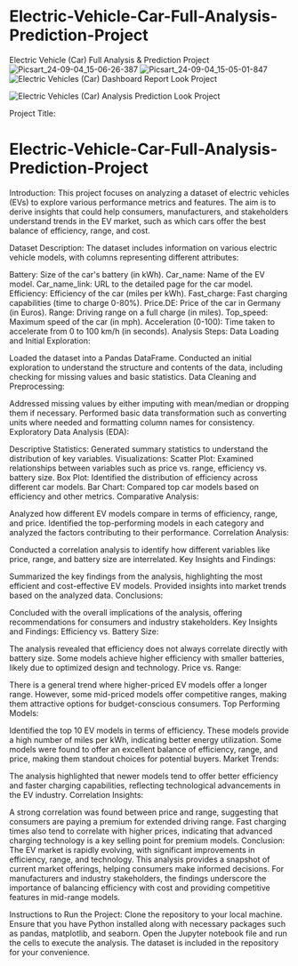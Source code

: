 # Electric-Vehicle-Car-Full-Analysis-Prediction-Project
Electric Vehicle (Car) Full Analysis &amp; Prediction Project
![Picsart_24-09-04_15-06-26-387](https://github.com/user-attachments/assets/4583306f-12ee-4443-85f4-dea4aa148c9a)
![Picsart_24-09-04_15-05-01-847](https://github.com/user-attachments/assets/312067a9-974b-47a9-9506-638245a6132f)
![Electric Vehicles (Car) Dashboard Report Look Project](https://github.com/user-attachments/assets/3307e240-d738-4325-a6ba-777ab223b0bb)

![Electric Vehicles (Car) Analysis   Prediction Look Project](https://github.com/user-attachments/assets/dad0b264-405d-45c7-9e7b-0f8158b825d1)


Project Title:
# Electric-Vehicle-Car-Full-Analysis-Prediction-Project
Introduction:
This project focuses on analyzing a dataset of electric vehicles (EVs) to explore various performance metrics and features. The aim is to derive insights that could help consumers, manufacturers, and stakeholders understand trends in the EV market, such as which cars offer the best balance of efficiency, range, and cost.

Dataset Description:
The dataset includes information on various electric vehicle models, with columns representing different attributes:

Battery: Size of the car's battery (in kWh).
Car_name: Name of the EV model.
Car_name_link: URL to the detailed page for the car model.
Efficiency: Efficiency of the car (miles per kWh).
Fast_charge: Fast charging capabilities (time to charge 0-80%).
Price.DE: Price of the car in Germany (in Euros).
Range: Driving range on a full charge (in miles).
Top_speed: Maximum speed of the car (in mph).
Acceleration (0-100): Time taken to accelerate from 0 to 100 km/h (in seconds).
Analysis Steps:
Data Loading and Initial Exploration:

Loaded the dataset into a Pandas DataFrame.
Conducted an initial exploration to understand the structure and contents of the data, including checking for missing values and basic statistics.
Data Cleaning and Preprocessing:

Addressed missing values by either imputing with mean/median or dropping them if necessary.
Performed basic data transformation such as converting units where needed and formatting column names for consistency.
Exploratory Data Analysis (EDA):

Descriptive Statistics: Generated summary statistics to understand the distribution of key variables.
Visualizations:
Scatter Plot: Examined relationships between variables such as price vs. range, efficiency vs. battery size.
Box Plot: Identified the distribution of efficiency across different car models.
Bar Chart: Compared top car models based on efficiency and other metrics.
Comparative Analysis:

Analyzed how different EV models compare in terms of efficiency, range, and price.
Identified the top-performing models in each category and analyzed the factors contributing to their performance.
Correlation Analysis:

Conducted a correlation analysis to identify how different variables like price, range, and battery size are interrelated.
Key Insights and Findings:

Summarized the key findings from the analysis, highlighting the most efficient and cost-effective EV models.
Provided insights into market trends based on the analyzed data.
Conclusions:

Concluded with the overall implications of the analysis, offering recommendations for consumers and industry stakeholders.
Key Insights and Findings:
Efficiency vs. Battery Size:

The analysis revealed that efficiency does not always correlate directly with battery size. Some models achieve higher efficiency with smaller batteries, likely due to optimized design and technology.
Price vs. Range:

There is a general trend where higher-priced EV models offer a longer range. However, some mid-priced models offer competitive ranges, making them attractive options for budget-conscious consumers.
Top Performing Models:

Identified the top 10 EV models in terms of efficiency. These models provide a high number of miles per kWh, indicating better energy utilization.
Some models were found to offer an excellent balance of efficiency, range, and price, making them standout choices for potential buyers.
Market Trends:

The analysis highlighted that newer models tend to offer better efficiency and faster charging capabilities, reflecting technological advancements in the EV industry.
Correlation Insights:

A strong correlation was found between price and range, suggesting that consumers are paying a premium for extended driving range.
Fast charging times also tend to correlate with higher prices, indicating that advanced charging technology is a key selling point for premium models.
Conclusion:
The EV market is rapidly evolving, with significant improvements in efficiency, range, and technology. This analysis provides a snapshot of current market offerings, helping consumers make informed decisions. For manufacturers and industry stakeholders, the findings underscore the importance of balancing efficiency with cost and providing competitive features in mid-range models.

Instructions to Run the Project:
Clone the repository to your local machine.
Ensure that you have Python installed along with necessary packages such as pandas, matplotlib, and seaborn.
Open the Jupyter notebook file and run the cells to execute the analysis.
The dataset is included in the repository for your convenience.

